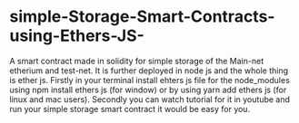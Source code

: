 # simple-Storage-Smart-Contracts-using-Ethers-JS-
A smart contract made in solidity for simple storage of the Main-net  etherium and test-net. It is further deployed in node js and the whole thing is ether js.
Firstly in your terminal install ehters js file for the node_modules  using npm install ethers js (for window) or by using yarn add ethers js (for linux and mac users). 
Secondly you can watch tutorial for it in youtube and run your simple storage smart contract it would be easy for you.
